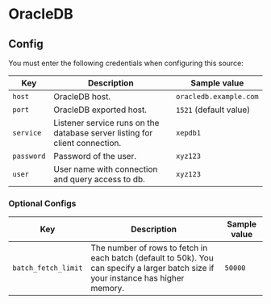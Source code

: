 # OracleDB

## Config

You must enter the following credentials when configuring this source:

| Key | Description | Sample value
| --- | --- | --- |
| `host` | OracleDB host. | `oracledb.example.com` |
| `port` | OracleDB exported host. | `1521` (default value) |
| `service` | Listener service runs on the database server listing for client connection. | `xepdb1` |
| `password` | Password of the user. | `xyz123` |
| `user` | User name with connection and query access to db. | `xyz123` |

### Optional Configs

| Key | Description | Sample value
| --- | --- | --- |
| `batch_fetch_limit` | The number of rows to fetch in each batch (default to 50k). You can specify a larger batch size if your instance has higher memory. | `50000`

<br />
